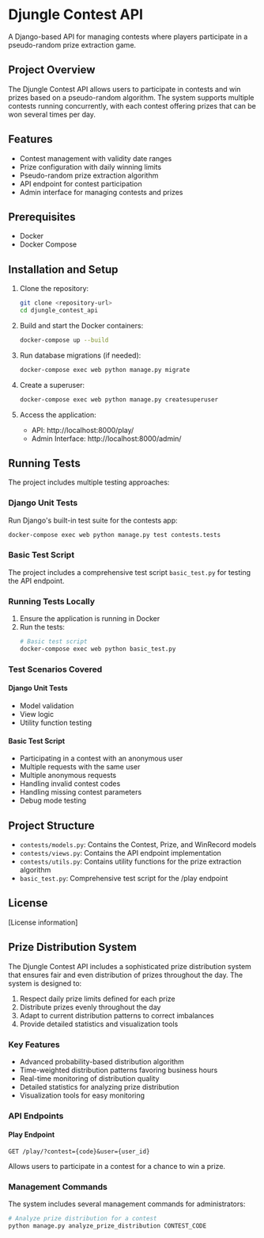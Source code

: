 # Djungle Contest API

A Django-based API for managing contests where players participate in a pseudo-random prize extraction game.

## Project Overview

The Djungle Contest API allows users to participate in contests and win prizes based on a pseudo-random algorithm. The system supports multiple contests running concurrently, with each contest offering prizes that can be won several times per day.

## Features

- Contest management with validity date ranges
- Prize configuration with daily winning limits
- Pseudo-random prize extraction algorithm
- API endpoint for contest participation
- Admin interface for managing contests and prizes

## Prerequisites

- Docker
- Docker Compose

## Installation and Setup

1. Clone the repository:
   ```bash
   git clone <repository-url>
   cd djungle_contest_api
   ```

2. Build and start the Docker containers:
   ```bash
   docker-compose up --build
   ```

3. Run database migrations (if needed):
   ```bash
   docker-compose exec web python manage.py migrate
   ```

4. Create a superuser:
   ```bash
   docker-compose exec web python manage.py createsuperuser
   ```

5. Access the application:
   - API: http://localhost:8000/play/
   - Admin Interface: http://localhost:8000/admin/

## Running Tests

The project includes multiple testing approaches:

### Django Unit Tests

Run Django's built-in test suite for the contests app:
```bash
docker-compose exec web python manage.py test contests.tests
```

### Basic Test Script

The project includes a comprehensive test script `basic_test.py` for testing the API endpoint.

### Running Tests Locally

1. Ensure the application is running in Docker
2. Run the tests:
   ```bash
   # Basic test script
   docker-compose exec web python basic_test.py
   ```

### Test Scenarios Covered

#### Django Unit Tests
- Model validation
- View logic
- Utility function testing

#### Basic Test Script
- Participating in a contest with an anonymous user
- Multiple requests with the same user
- Multiple anonymous requests
- Handling invalid contest codes
- Handling missing contest parameters
- Debug mode testing

## Project Structure

- `contests/models.py`: Contains the Contest, Prize, and WinRecord models
- `contests/views.py`: Contains the API endpoint implementation
- `contests/utils.py`: Contains utility functions for the prize extraction algorithm
- `basic_test.py`: Comprehensive test script for the /play endpoint

## License

[License information]

## Prize Distribution System

The Djungle Contest API includes a sophisticated prize distribution system that ensures fair and even distribution of prizes throughout the day. The system is designed to:

1. Respect daily prize limits defined for each prize
2. Distribute prizes evenly throughout the day
3. Adapt to current distribution patterns to correct imbalances
4. Provide detailed statistics and visualization tools

### Key Features

- Advanced probability-based distribution algorithm
- Time-weighted distribution patterns favoring business hours
- Real-time monitoring of distribution quality
- Detailed statistics for analyzing prize distribution
- Visualization tools for easy monitoring

### API Endpoints

#### Play Endpoint

```
GET /play/?contest={code}&user={user_id}
```

Allows users to participate in a contest for a chance to win a prize.

### Management Commands

The system includes several management commands for administrators:

```bash
# Analyze prize distribution for a contest
python manage.py analyze_prize_distribution CONTEST_CODE
``` 